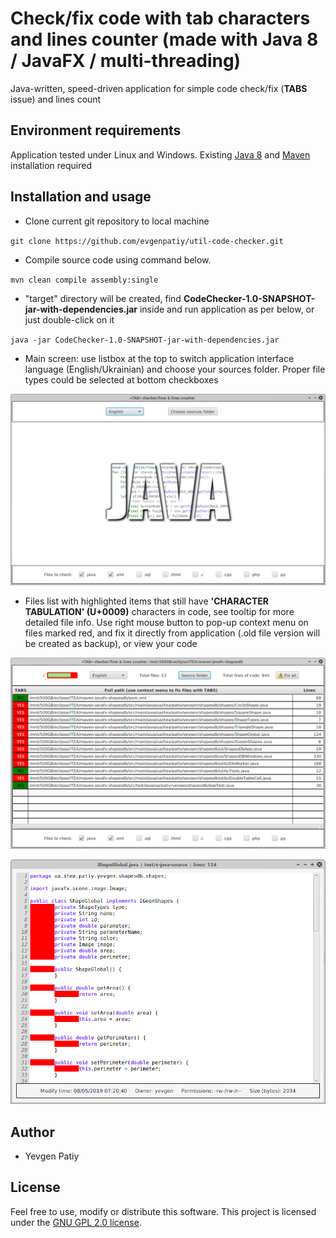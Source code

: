 # Check/fix code with tab characters and lines counter (made with Java 8 / JavaFX / multi-threading)

Java-written, speed-driven application for simple code check/fix (**TABS** issue) and lines count

## Environment requirements

Application tested under Linux and Windows. Existing [Java 8](https://www.java.com/en/download/) and [Maven](https://maven.apache.org/) installation required

## Installation and usage

* Clone current git repository to local machine

`git clone https://github.com/evgenpatiy/util-code-checker.git`

* Compile source code using command below. 
   
`mvn clean compile assembly:single` 

* "target" directory will be created, find **CodeChecker-1.0-SNAPSHOT-jar-with-dependencies.jar** inside and run application as per below, or just double-click on it

`java -jar CodeChecker-1.0-SNAPSHOT-jar-with-dependencies.jar`

* Main screen: use listbox at the top to switch application interface language (English/Ukrainian) and choose your sources folder. Proper file types could be selected at
bottom checkboxes

![Screenshot](docs/1.png)

* Files list with highlighted items that still have **'CHARACTER TABULATION' (U+0009)** characters in code, see tooltip for more detailed file info. Use right mouse button to 
pop-up context menu on files marked red, and fix it directly from application (.old file version will be created as backup), or view your code

![Screenshot](docs/2.png)

![Screenshot](docs/3.png)

## Author

- Yevgen Patiy

## License

Feel free to use, modify or distribute this software. This project is licensed under the [GNU GPL 2.0 license](https://www.gnu.org/licenses/old-licenses/gpl-2.0.uk.html).
